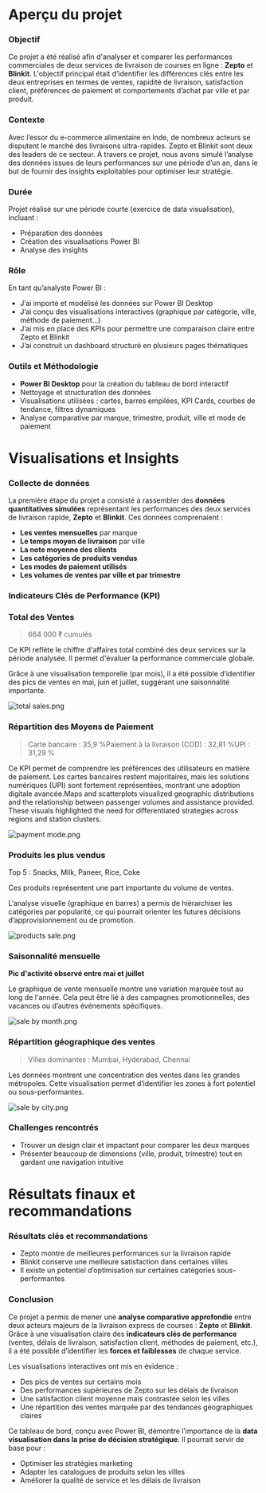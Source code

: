 # **Aperçu du projet**

### **Objectif**

Ce projet a été réalisé afin d'analyser et comparer les performances commerciales de deux services de livraison de courses en ligne : **Zepto** et **Blinkit**. L'objectif principal était d’identifier les différences clés entre les deux entreprises en termes de ventes, rapidité de livraison, satisfaction client, préférences de paiement et comportements d’achat par ville et par produit.

### **Contexte**

Avec l’essor du e-commerce alimentaire en Inde, de nombreux acteurs se disputent le marché des livraisons ultra-rapides. Zepto et Blinkit sont deux des leaders de ce secteur. À travers ce projet, nous avons simulé l’analyse des données issues de leurs performances sur une période d’un an, dans le but de fournir des insights exploitables pour optimiser leur stratégie.

### **Durée**

Projet réalisé sur une période courte (exercice de data visualisation), incluant :

- Préparation des données
- Création des visualisations Power BI
- Analyse des insights

### **Rôle**

En tant qu’analyste Power BI :

- J’ai importé et modélisé les données sur Power BI Desktop
- J’ai conçu des visualisations interactives (graphique par catégorie, ville, méthode de paiement…)
- J’ai mis en place des KPIs pour permettre une comparaison claire entre Zepto et Blinkit
- J’ai construit un dashboard structuré en plusieurs pages thématiques

### Outils et Méthodologie

- **Power BI Desktop** pour la création du tableau de bord interactif
- Nettoyage et structuration des données
- Visualisations utilisées : cartes, barres empilées, KPI Cards, courbes de tendance, filtres dynamiques
- Analyse comparative par marque, trimestre, produit, ville et mode de paiement

# Visualisations et Insights

### **Collecte de données**

La première étape du projet a consisté à rassembler des **données quantitatives simulées** représentant les performances des deux services de livraison rapide, **Zepto** et **Blinkit**. Ces données comprenaient :

- **Les ventes mensuelles** par marque
- **Le temps moyen de livraison** par ville
- **La note moyenne des clients**
- **Les catégories de produits vendus**
- **Les modes de paiement utilisés**
- **Les volumes de ventes par ville et par trimestre**

### Indicateurs Clés de Performance (KPI)

### **Total des Ventes**

> 664 000 ₹ cumulés
> 

Ce KPI reflète le chiffre d'affaires total combiné des deux services sur la période analysée. Il permet d'évaluer la performance commerciale globale.

Grâce à une visualisation temporelle (par mois), il a été possible d’identifier des pics de ventes en mai, juin et juillet, suggérant une saisonnalité importante.

![total sales.png](attachment:2765289b-23cb-45a7-9d95-56b4194020e0:total_sales.png)

### **Répartition des Moyens de Paiement**

> Carte bancaire : 35,9 %Paiement à la livraison (COD) : 32,81 %UPI : 31,29 %
> 

Ce KPI permet de comprendre les préférences des utilisateurs en matière de paiement. Les cartes bancaires restent majoritaires, mais les solutions numériques (UPI) sont fortement représentées, montrant une adoption digitale avancée.Maps and scatterplots visualized geographic distributions and the relationship between passenger volumes and assistance provided. These visuals highlighted the need for differentiated strategies across regions and station clusters.

![payment mode.png](attachment:5e89dfb8-a1a2-4a15-b7f5-c806c597162f:payment_mode.png)

### **Produits les plus vendus**

Top 5 : Snacks, Milk, Paneer, Rice, Coke

Ces produits représentent une part importante du volume de ventes.

L’analyse visuelle (graphique en barres) a permis de hiérarchiser les catégories par popularité, ce qui pourrait orienter les futures décisions d’approvisionnement ou de promotion.

![products sale.png](attachment:2093200a-0dd1-4046-ae3e-f437698e3a09:products_sale.png)

### **Saisonnalité mensuelle**

**Pic d'activité observé entre mai et juillet**

Le graphique de vente mensuelle montre une variation marquée tout au long de l'année. Cela peut être lié à des campagnes promotionnelles, des vacances ou d’autres événements spécifiques.

![sale by month.png](attachment:11b6d744-0c08-4447-a228-2c5c36853af8:sale_by_month.png)

### **Répartition géographique des ventes**

> Villes dominantes : Mumbai, Hyderabad, Chennai
> 

Les données montrent une concentration des ventes dans les grandes métropoles. Cette visualisation permet d’identifier les zones à fort potentiel ou sous-performantes.

![sale by city.png](attachment:07a1a0cf-4b27-41f3-9f75-8c0f713b0c04:sale_by_city.png)

### Challenges rencontrés

- Trouver un design clair et impactant pour comparer les deux marques
- Présenter beaucoup de dimensions (ville, produit, trimestre) tout en gardant une navigation intuitive

# **Résultats finaux et recommandations**

### Résultats clés et recommandations

- Zepto montre de meilleures performances sur la livraison rapide
- Blinkit conserve une meilleure satisfaction dans certaines villes
- Il existe un potentiel d’optimisation sur certaines catégories sous-performantes

### **Conclusion**

Ce projet a permis de mener une **analyse comparative approfondie** entre deux acteurs majeurs de la livraison express de courses : **Zepto** et **Blinkit**. Grâce à une visualisation claire des **indicateurs clés de performance** (ventes, délais de livraison, satisfaction client, méthodes de paiement, etc.), il a été possible d’identifier les **forces et faiblesses** de chaque service.

Les visualisations interactives ont mis en évidence :

- Des pics de ventes sur certains mois
- Des performances supérieures de Zepto sur les délais de livraison
- Une satisfaction client moyenne mais contrastée selon les villes
- Une répartition des ventes marquée par des tendances géographiques claires

Ce tableau de bord, conçu avec Power BI, démontre l’importance de la **data visualisation dans la prise de décision stratégique**. Il pourrait servir de base pour :

- Optimiser les stratégies marketing
- Adapter les catalogues de produits selon les villes
- Améliorer la qualité de service et les délais de livraison
